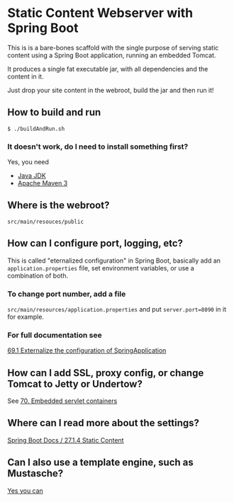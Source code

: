 # Static Content Webserver with Spring Boot
This is is a bare-bones scaffold with the single purpose of serving
static content using a Spring Boot application, running an embedded
Tomcat.

It produces a single fat executable jar, with all dependencies and the content in it.

Just drop your site content in the webroot, build the jar and then run it!

## How to build and run
```$ ./buildAndRun.sh```

### It doesn't work, do I need to install something first?
Yes, you need

- [Java JDK](http://www.oracle.com/technetwork/java/javase/downloads/jdk8-downloads-2133151.html)
- [Apache Maven 3](https://maven.apache.org/)


## Where is the webroot?

    src/main/resouces/public
  

## How can I configure port, logging, etc?

This is called "eternalized configuration" in Spring Boot, basically
add an ```application.properties``` file, set environment variables,
or use a combination of both.

### To change port number, add a file

```src/main/resources/application.properties``` and put ```server.port=8090``` in it for example.


### For full documentation see
[69.1 Externalize the configuration of SpringApplication](https://docs.spring.io/spring-boot/docs/current/reference/html/howto-properties-and-configuration.html#howto-externalize-configuration)


## How can I add SSL, proxy config, or change Tomcat to Jetty or Undertow?

See [70. Embedded servlet containers](https://docs.spring.io/spring-boot/docs/current/reference/html/howto-embedded-servlet-containers.html)

## Where can I read more about the settings?
[Spring Boot Docs / 27.1.4 Static Content](http://docs.spring.io/spring-boot/docs/current/reference/html/boot-features-developing-web-applications.html#boot-features-spring-mvc-static-content)

## Can I also use a template engine, such as Mustasche?
[Yes you can](http://docs.spring.io/spring-boot/docs/current/reference/html/boot-features-developing-web-applications.html#boot-features-spring-mvc-template-engines)

